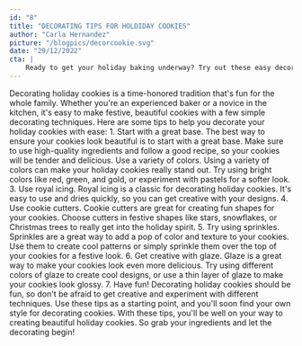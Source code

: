 ```yaml
---
id: "8"
title: "DECORATING TIPS FOR HOLDIDAY COOKIES"
author: "Carla Hernandez"
picture: "/blogpics/decorcookie.svg"
date: "29/12/2022"
cta: |
    Ready to get your holiday baking underway? Try out these easy decorating tips for holiday cookies! From classic frosting to fun sprinkles, you're sure to make delicious treats your family will love. Get creative and experiment with different decorations to make your cookies stand out this holiday season!
---
```

Decorating holiday cookies is a time-honored tradition that's fun for the whole family. Whether you're an experienced baker or a novice in the kitchen, it's easy to make festive, beautiful cookies with a few simple decorating techniques. Here are some tips to help you decorate your holiday cookies with ease: 1. Start with a great base. The best way to ensure your cookies look beautiful is to start with a great base. Make sure to use high-quality ingredients and follow a good recipe, so your cookies will be tender and delicious. Use a variety of colors. Using a variety of colors can make your holiday cookies really stand out. Try using bright colors like red, green, and gold, or experiment with pastels for a softer look. 3. Use royal icing. Royal icing is a classic for decorating holiday cookies. It's easy to use and dries quickly, so you can get creative with your designs. 4. Use cookie cutters. Cookie cutters are great for creating fun shapes for your cookies. Choose cutters in festive shapes like stars, snowflakes, or Christmas trees to really get into the holiday spirit. 5. Try using sprinkles. Sprinkles are a great way to add a pop of color and texture to your cookies. Use them to create cool patterns or simply sprinkle them over the top of your cookies for a festive look. 6. Get creative with glaze. Glaze is a great way to make your cookies look even more delicious. Try using different colors of glaze to create cool designs, or use a thin layer of glaze to make your cookies look glossy. 7. Have fun! Decorating holiday cookies should be fun, so don't be afraid to get creative and experiment with different techniques. Use these tips as a starting point, and you'll soon find your own style for decorating cookies. With these tips, you'll be well on your way to creating beautiful holiday cookies. So grab your ingredients and let the decorating begin!